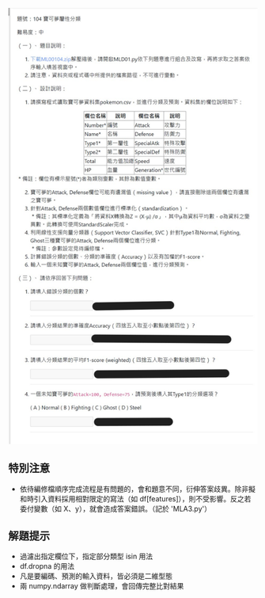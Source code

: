 ![圖](104_寶可夢屬性分類.jpg)
## 特別注意
 - 依待編修檔順序完成流程是有問題的，會和題意不同，衍伸答案歧異。除非擬和時引入資料採用相對限定的寫法（如 df[features]），則不受影響。反之若委付變數（如 X、y），就會造成答案錯誤。（記於 'MLA3.py'）

## 解題提示
 - 過濾出指定欄位下，指定部分類型 isin 用法
 - df.dropna 的用法
 - 凡是要編碼、預測的輸入資料，皆必須是二維型態
 - 兩 numpy.ndarray 做判斷處理，會回傳完整比對結果